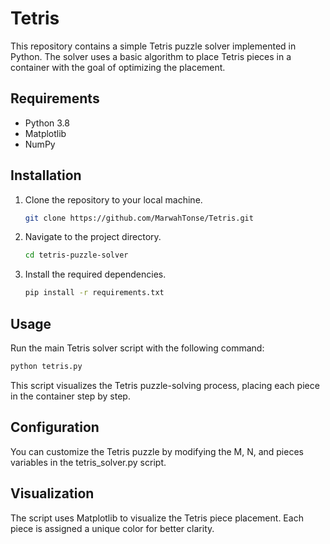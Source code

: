 # Tetris

This repository contains a simple Tetris puzzle solver implemented in Python. The solver uses a basic algorithm to place Tetris pieces in a container with the goal of optimizing the placement.

## Requirements
- Python 3.8
- Matplotlib
- NumPy

## Installation
1. Clone the repository to your local machine.
   ```bash
   git clone https://github.com/MarwahTonse/Tetris.git
2. Navigate to the project directory.
   ```bash
   cd tetris-puzzle-solver
3. Install the required dependencies.
    ```bash
   pip install -r requirements.txt

## Usage
Run the main Tetris solver script with the following command:
```bash
python tetris.py
```
This script visualizes the Tetris puzzle-solving process, placing each piece in the container step by step.

## Configuration
You can customize the Tetris puzzle by modifying the M, N, and pieces variables in the tetris_solver.py script.

## Visualization
The script uses Matplotlib to visualize the Tetris piece placement. Each piece is assigned a unique color for better clarity.
